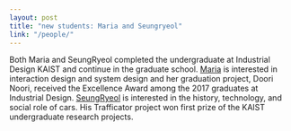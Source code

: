 ```yaml
---
layout: post
title: "new students: Maria and Seungryeol"
link: "/people/"
---
```

Both Maria and SeungRyeol completed the undergraduate at Industrial Design KAIST and continue in the graduate school.
[Maria](/people/#maria) is interested in interaction design and system design and her graduation project, Doori Noori, received the Excellence Award among the 2017 graduates at Industrial Design.
[SeungRyeol](/people/#seungryeol) is interested in the history, technology, and social role of cars. His Trafficator project won first prize of the KAIST undergraduate research projects.
